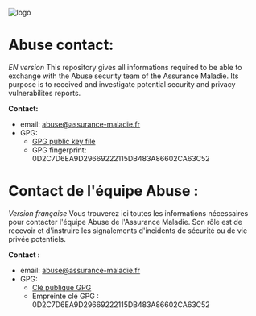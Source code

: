 ![logo](https://avatars0.githubusercontent.com/u/35814749?s=200&v=4)

# Abuse contact:
*EN version*
This repository gives all informations required to be able to exchange with the Abuse security team of the Assurance Maladie. Its purpose is to received and investigate potential security and privacy vulnerabilites reports.

**Contact:**
* email: [abuse@assurance-maladie.fr](mailto:abuse@assurance-maladie.fr)
* GPG:
  * [GPG public key file](https://github.com/AssuranceMaladieSec/abuse/blob/master/abuse-gpg-public-key.txt)
  * GPG fingerprint: 0D2C7D6EA9D29669222115DB483A86602CA63C52  

# Contact de l'équipe Abuse :
*Version française*
Vous trouverez ici toutes les informations nécessaires pour contacter l'équipe Abuse de l'Assurance Maladie. Son rôle est de recevoir et d'instruire les signalements d'incidents de sécurité ou de vie privée potentiels.

**Contact :**
* email: [abuse@assurance-maladie.fr](mailto:abuse@assurance-maladie.fr)
* GPG:
  * [Clé publique GPG](https://github.com/AssuranceMaladieSec/abuse/blob/master/abuse-gpg-public-key.txt) 
  * Empreinte clé GPG : 0D2C7D6EA9D29669222115DB483A86602CA63C52
